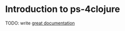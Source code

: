 # Introduction to ps-4clojure

TODO: write [great documentation](http://jacobian.org/writing/what-to-write/)
